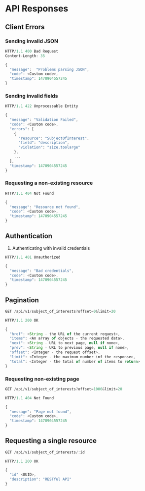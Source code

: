 # API Responses

## Client Errors

### Sending invalid JSON  

```javascript
HTTP/1.1 400 Bad Request
Content-Length: 35

{
  "message":  "Problems parsing JSON",
  "code": <Custom code>,
  "timestamp": 1470904557245
}

```
### Sending invalid fields

```javascript
HTTP/1.1 422 Unprocessable Entity

{
  "message": "Validation Failed",
  "code": <Custom code>,
  "errors": [
    {
      "resource": "SubjectOfInterest",
      "field": "description",
      "violation": "size.toolarge"
    },
    ...
  ],
  "timestamp": 1470904557245
}
```
### Requesting a non-existing resource

```javascript
HTTP/1.1 404 Not Found

{
  "message": "Resource not found",
  "code": <Custom code>,
  "timestamp": 1470904557245
}
```
## Authentication 
1. Authenticating with invalid credentials

```javascript
HTTP/1.1 401 Unauthorized

{
  "message": "Bad credentials",
  "code": <Custom code>,
  "timestamp": 1470904557245
}
```

## Pagination

```javascript
GET /api/v1/subject_of_interests?offset=0&limit=20

HTTP/1.1 200 OK

{
  "href": <String - the URL of the current request>,
  "items": <An array of objects	- the requested data>,
  "next": <String - URL to next page, null if none>,
  "prev": <String - URL to previous page, null if none>,
  "offset": <Integer - the request offset>,
  "limit": <Integer - the maximum number inf the response>,
  "total": <Integer - the total of number of items to return>
}
```

### Requesting non-existing page

```javascript
GET /api/v1/subject_of_interests?offset=1000&limit=20

HTTP/1.1 404 Not Found

{
  "message": "Page not found",
  "code": <Custom code>,
  "timestamp": 1470904557245
}

```

## Requesting a single resource 

```javascript
GET /api/v1/subject_of_interests/:id

HTTP/1.1 200 OK

{
  "id" <UUID>,
  "description": "RESTful API"
}

```



